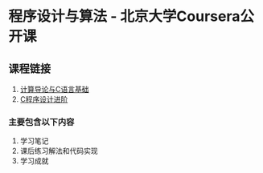 # 程序设计与算法 - 北京大学Coursera公开课

## 课程链接
1. [计算导论与C语言基础](https://www.coursera.org/learn/jisuanji-biancheng?specialization=biancheng-suanfa)  
2. [C程序设计进阶](https://www.coursera.org/learn/c-chengxu-sheji?specialization=biancheng-suanfa)

### 主要包含以下内容
1. 学习笔记
2. 课后练习解法和代码实现
3. 学习成就
